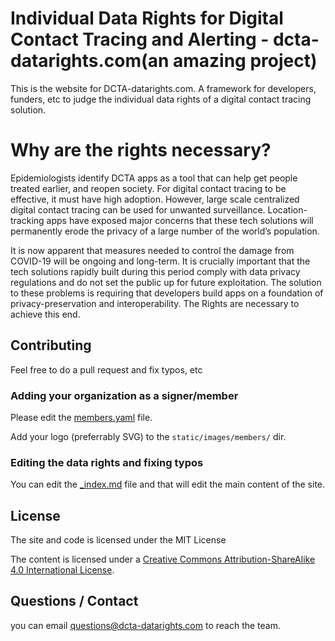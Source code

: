 # Individual Data Rights for Digital Contact Tracing and Alerting  - dcta-datarights.com(an amazing project)

This is the website for DCTA-datarights.com. A framework for developers, funders, etc to judge the individual data rights of a digital contact tracing solution.

# Why are the rights necessary?
Epidemiologists identify DCTA apps as a tool that can help get people treated earlier, and reopen society. For digital contact tracing to be effective, it must have high adoption. However, large scale centralized digital contact tracing can be used for unwanted surveillance. Location-tracking apps have exposed major concerns that these tech solutions will permanently erode the privacy of a large number of the world’s population.

It is now apparent that measures needed to control the damage from COVID-19 will be ongoing and long-term. It is crucially important that the tech solutions rapidly built during this period comply with data privacy regulations and do not set the public up for future exploitation. The solution to these problems is requiring that developers build apps on a foundation of privacy-preservation and interoperability. The Rights are necessary to achieve this end.


## Contributing 

Feel free to do a pull request and fix typos, etc

### Adding your organization as a signer/member

Please edit the [members.yaml](https://github.com/harperreed/dcta-datarights.com/blob/master/data/members.yaml) file. 

Add your logo (preferrably SVG) to the `static/images/members/` dir.


### Editing the data rights and fixing typos

You can edit the [_index.md](https://github.com/harperreed/dcta-datarights.com/blob/master/content/_index.md) file and that will edit the main content of the site. 

## License

The site and code is licensed under the MIT License

The content is licensed under a [Creative Commons Attribution-ShareAlike 4.0 International License](https://creativecommons.org/licenses/by-sa/4.0/).


## Questions / Contact

you can email [questions@dcta-datarights.com](mailto:questions@dcta-datarights.com) to reach the team. 
